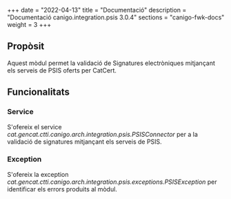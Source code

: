 +++
date        = "2022-04-13"
title       = "Documentació"
description = "Documentació canigo.integration.psis 3.0.4"
sections    = "canigo-fwk-docs"
weight      = 3
+++

## Propòsit

Aquest mòdul permet la validació de Signatures electròniques mitjançant els serveis de PSIS oferts per CatCert.

## Funcionalitats

### Service

S'ofereix el service *cat.gencat.ctti.canigo.arch.integration.psis.PSISConnector* per a la validació de signatures mitjançant els serveis de PSIS.

### Exception

S'ofereix la exception *cat.gencat.ctti.canigo.arch.integration.psis.exceptions.PSISException* per identificar els errors produits al mòdul.
